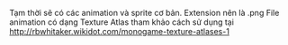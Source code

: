 Tạm thời sẽ có các animation và sprite cơ bản. Extension nên là .png
File animation có dạng Texture Atlas tham khảo cách sử dụng tại http://rbwhitaker.wikidot.com/monogame-texture-atlases-1
